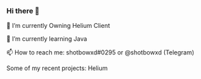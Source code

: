 ### Hi there 👋

🔭 I’m currently Owning Helium Client

🌱 I’m currently learning Java

📫 How to reach me: shotbowxd#0295 or @shotbowxd (Telegram)

Some of my recent projects:
Helium
